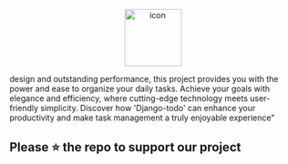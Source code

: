 

<p align="center">
<img src="https://techstack-generator.vercel.app/django-icon.svg" alt="icon" width="100" height="100" />
</p>


design and outstanding performance, this project provides you with the power and ease 
to organize your daily tasks. Achieve your goals with elegance and efficiency, where cutting-edge technology meets user-friendly simplicity. Discover how 'Django-todo' can
 enhance your productivity and make task management a truly enjoyable experience" 


 ##  Please ⭐ the repo to support our project 
